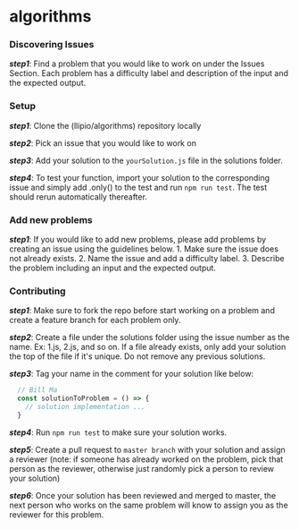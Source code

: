 # algorithms

### Discovering Issues

***step1***: Find a problem that you would like to work on under the Issues Section. Each problem has a difficulty label and description of the input and the expected output.

### Setup

***step1***: Clone the (llipio/algorithms) repository locally

***step2***: Pick an issue that you would like to work on

***step3***: Add your solution to the `yourSolution.js` file in the solutions folder.

***step4***: To test your function, import your solution to the corresponding issue and simply add .only() to the test and run `npm run test`. The test should rerun automatically thereafter.

### Add new problems

***step1***: If you would like to add new problems, please add problems by creating an issue using the guidelines below.
    1. Make sure the issue does not already exists.
    2. Name the issue and add a difficulty label.
    3. Describe the problem including an input and the expected output.

### Contributing

***step1***: Make sure to fork the repo before start working on a problem and create a feature branch for each problem only.

***step2***: Create a file under the solutions folder using the issue number as the name. Ex: 1.js, 2.js, and so on.
If a file already exists, only add your solution the top of the file if it's unique. Do not remove any previous solutions.

***step3***: Tag your name in the comment for your solution like below:

```javascript
  // Bill Ma
  const solutionToProblem = () => {
    // solution implementation ...
  }
```
***step4***: Run `npm run test` to make sure your solution works.

***step5***: Create a pull request to `master branch` with your solution and assign a reviewer (note: if someone has already worked on the problem, pick that person as the reviewer, otherwise just randomly pick a person to review your solution)

***step6***: Once your solution has been reviewed and merged to master, the next person who works on the same problem will know to assign you as the reviewer for this problem.  
